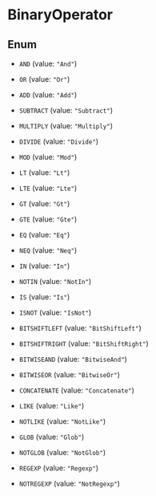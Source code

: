 

# BinaryOperator

## Enum


* `AND` (value: `"And"`)

* `OR` (value: `"Or"`)

* `ADD` (value: `"Add"`)

* `SUBTRACT` (value: `"Subtract"`)

* `MULTIPLY` (value: `"Multiply"`)

* `DIVIDE` (value: `"Divide"`)

* `MOD` (value: `"Mod"`)

* `LT` (value: `"Lt"`)

* `LTE` (value: `"Lte"`)

* `GT` (value: `"Gt"`)

* `GTE` (value: `"Gte"`)

* `EQ` (value: `"Eq"`)

* `NEQ` (value: `"Neq"`)

* `IN` (value: `"In"`)

* `NOTIN` (value: `"NotIn"`)

* `IS` (value: `"Is"`)

* `ISNOT` (value: `"IsNot"`)

* `BITSHIFTLEFT` (value: `"BitShiftLeft"`)

* `BITSHIFTRIGHT` (value: `"BitShiftRight"`)

* `BITWISEAND` (value: `"BitwiseAnd"`)

* `BITWISEOR` (value: `"BitwiseOr"`)

* `CONCATENATE` (value: `"Concatenate"`)

* `LIKE` (value: `"Like"`)

* `NOTLIKE` (value: `"NotLike"`)

* `GLOB` (value: `"Glob"`)

* `NOTGLOB` (value: `"NotGlob"`)

* `REGEXP` (value: `"Regexp"`)

* `NOTREGEXP` (value: `"NotRegexp"`)



